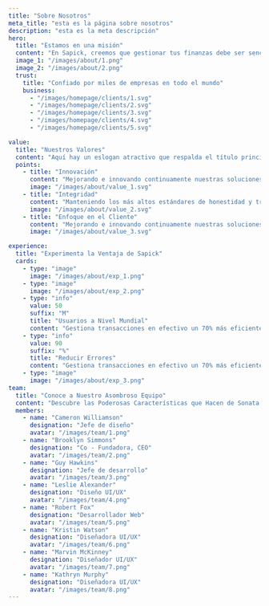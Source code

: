 ```yaml
---
title: "Sobre Nosotros"
meta_title: "esta es la página sobre nosotros"
description: "esta es la meta descripción"
hero:
  title: "Estamos en una misión"
  content: "En Sapick, creemos que gestionar tus finanzas debe ser sencillo y empoderador. Fundados con la misión de simplificar la gestión financiera."
  image_1: "/images/about/1.png"
  image_2: "/images/about/2.png"
  trust:
    title: "Confiado por miles de empresas en todo el mundo"
    business:
      - "/images/homepage/clients/1.svg"
      - "/images/homepage/clients/2.svg"
      - "/images/homepage/clients/3.svg"
      - "/images/homepage/clients/4.svg"
      - "/images/homepage/clients/5.svg"

value:
  title: "Nuestros Valores"
  content: "Aquí hay un eslogan atractivo que respalda el título principal mientras agrega un poco más de información."
  points:
    - title: "Innovación"
      content: "Mejorando e innovando continuamente nuestras soluciones para mantenerse a la vanguardia de las amenazas cibernéticas."
      image: "/images/about/value_1.svg"
    - title: "Integridad"
      content: "Manteniendo los más altos estándares de honestidad y transparencia en todas nuestras transacciones."
      image: "/images/about/value_2.svg"
    - title: "Enfoque en el Cliente"
      content: "Mejorando e innovando continuamente nuestras soluciones para mantenerse a la vanguardia de las amenazas cibernéticas."
      image: "/images/about/value_3.svg"

experience:
  title: "Experimenta la Ventaja de Sapick"
  cards:
    - type: "image"
      image: "/images/about/exp_1.png"
    - type: "image"
      image: "/images/about/exp_2.png"
    - type: "info"
      value: 50
      suffix: "M"
      title: "Usuarios a Nivel Mundial"
      content: "Gestiona transacciones en efectivo un 70% más eficientemente usando sus herramientas avanzadas."
    - type: "info"
      value: 90
      suffix: "%"
      title: "Reducir Errores"
      content: "Gestiona transacciones en efectivo un 70% más eficientemente usando sus herramientas avanzadas."
    - type: "image"
      image: "/images/about/exp_3.png"
team:
  title: "Conoce a Nuestro Asombroso Equipo"
  content: "Descubre las Poderosas Características que Hacen de Sonata la Solución SaaS Definitiva para Escalar tu Negocio"
  members:
    - name: "Cameron Williamson"
      designation: "Jefe de diseño"
      avatar: "/images/team/1.png"
    - name: "Brooklyn Simmons"
      designation: "Co - Fundadora, CEO"
      avatar: "/images/team/2.png"
    - name: "Guy Hawkins"
      designation: "Jefe de desarrollo"
      avatar: "/images/team/3.png"
    - name: "Leslie Alexander"
      designation: "Diseño UI/UX"
      avatar: "/images/team/4.png"
    - name: "Robert Fox"
      designation: "Desarrollador Web"
      avatar: "/images/team/5.png"
    - name: "Kristin Watson"
      designation: "Diseñadora UI/UX"
      avatar: "/images/team/6.png"
    - name: "Marvin McKinney"
      designation: "Diseñador UI/UX"
      avatar: "/images/team/7.png"
    - name: "Kathryn Murphy"
      designation: "Diseñadora UI/UX"
      avatar: "/images/team/8.png"
---
```

